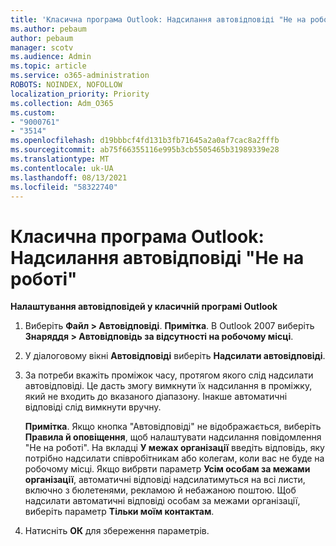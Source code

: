 ```yaml
---
title: 'Класична програма Outlook: Надсилання автовідповіді "Не на роботі"'
ms.author: pebaum
author: pebaum
manager: scotv
ms.audience: Admin
ms.topic: article
ms.service: o365-administration
ROBOTS: NOINDEX, NOFOLLOW
localization_priority: Priority
ms.collection: Adm_O365
ms.custom:
- "9000761"
- "3514"
ms.openlocfilehash: d19bbbcf4fd131b3fb71645a2a0af7cac8a2fffb
ms.sourcegitcommit: ab75f66355116e995b3cb5505465b31989339e28
ms.translationtype: MT
ms.contentlocale: uk-UA
ms.lasthandoff: 08/13/2021
ms.locfileid: "58322740"
---
```

# <a name="outlook-desktop-send-out-of-office-replies"></a>Класична програма Outlook: Надсилання автовідповіді "Не на роботі"

**Налаштування автовідповідей у класичній програмі Outlook**

1. Виберіть **Файл > Автовідповіді**. 
    **Примітка**. В Outlook 2007 виберіть **Знаряддя > Автовідповідь за відсутності на робочому місці**.

2. У діалоговому вікні **Автовідповіді** виберіть **Надсилати автовідповіді**.

3. За потреби вкажіть проміжок часу, протягом якого слід надсилати автовідповіді. Це дасть змогу вимкнути їх надсилання в проміжку, який не входить до вказаного діапазону. Інакше автоматичні відповіді слід вимкнути вручну.

    **Примітка**. Якщо кнопка "Автовідповіді" не відображається, виберіть **Правила й оповіщення**, щоб налаштувати надсилання повідомлення "Не на роботі". На вкладці **У межах організації** введіть відповідь, яку потрібно надсилати співробітникам або колегам, коли вас не буде на робочому місці. Якщо вибрвти параметр **Усім особам за межами організації**, автоматичні відповіді надсилатимуться на всі листи, включно з бюлетенями, рекламою й небажаною поштою. Щоб надсилати автоматичні відповіді особам за межами організації, виберіть параметр **Тільки моїм контактам**.

4. Натисніть **ОК** для збереження параметрів.
